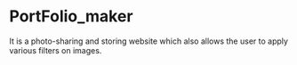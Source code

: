 # PortFolio_maker
It is a photo-sharing and storing website which also allows the user to apply various filters on images.
